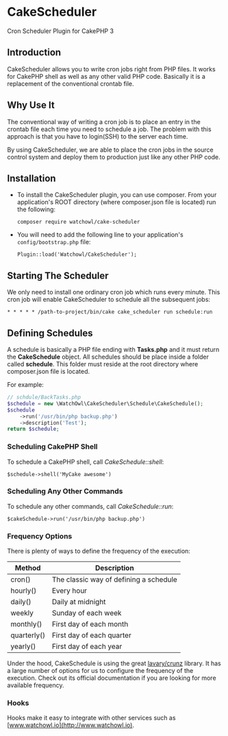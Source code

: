 # CakeScheduler
Cron Scheduler Plugin for CakePHP 3

## Introduction 
CakeScheduler allows you to write cron jobs right from PHP files. 
It works for CakePHP shell as well as any other valid PHP code. 
Basically it is a replacement of the conventional crontab file. 

## Why Use It
The conventional way of writing a cron job is to place an entry in the crontab file each time you 
need to schedule a job. The problem with this approach is that you have to login(SSH) to the server 
each time. 

By using CakeScheduler, we are able to place the cron jobs in the source control system and deploy 
them to production just like any other PHP code.  

## Installation

+ To install the CakeScheduler plugin, you can use composer. From your application's ROOT directory (where composer.json file is located) run the following:

    ```composer require watchowl/cake-scheduler```

+ You will need to add the following line to your application's `config/bootstrap.php` file:

    ```Plugin::load('Watchowl/CakeScheduler');```

    
## Starting The Scheduler

We only need to install one ordinary cron job which runs every minute.
This cron job will enable CakeScheduler to schedule all the subsequent jobs:

```* * * * * /path-to-project/bin/cake cake_scheduler run schedule:run```

## Defining Schedules
A schedule is basically a PHP file ending with **Tasks.php** and it must return the **CakeSchedule** object.
All schedules should be place inside a folder called **schedule**. This folder must reside at the root directory 
where composer.json file is located.

For example:
```php
// schdule/BackTasks.php
$schedule = new \WatchOwl\CakeScheduler\Schedule\CakeSchedule();
$schedule
    ->run('/usr/bin/php backup.php')
    ->description('Test');
return $schedule;
```

### Scheduling CakePHP Shell
To schedule a CakePHP shell, call *CakeSchedule::shell*:

```$schedule->shell('MyCake awesome')```

### Scheduling Any Other Commands
To schedule any other commands, call *CakeSchedule::run*:

```$cakeSchedule->run('/usr/bin/php backup.php')```

### Frequency Options

There is plenty of ways to define the frequency of the execution:


| Method        |   	Description |
|---            |  ---|
| cron()        |  The classic way of defining a schedule |
| hourly()      |  Every hour|
| daily()   	|  Daily at midnight|
| weekly    	|  Sunday of each week	|
| monthly()   	|  First day of each month	|
| quarterly()   |  First day of each quarter	|
| yearly()   	|  First day of each year	|



Under the hood, CakeSchedule is using the great 
[lavary/crunz](https://github.com/lavary/crunz#frequency-of-execution) library.
It has a large number of options for us to configure the frequency of the execution.
Check out its official documentation if you are looking for more available frequency.   

### Hooks
Hooks make it easy to integrate with other services such as [www.watchowl.io](http://www.watchowl.io). 
